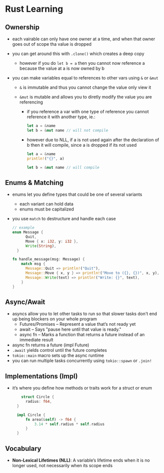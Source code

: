 # Rust Learning

## Ownership

- each vairable can only have one owner at a time, and when that owner goes out of scope tha value is dropped
- you can get around this with `.clone()` which creates a deep copy
  - however if you do `let b = a` then you cannot now reference a because the value at a is now owned by b
- you can make variables equal to references to other vars using `&` or `&mut`

  - `&` is immutable and thus you cannot change the value only view it
  - `&mut` is mutable and allows you to diretly modify the value you are referencing

    - if you reference a var with one type of reference you cannot reference it with another type, ie.:
      ```Rust
      let a = &name
      let b = &mut name // will not compile
      ```
    - however due to NLL, if a is not used again after the declaration of b then it will compile, since a is dropped if its not used

      ```Rust
      let a = &name
      println!("{}", a)

      let b = &mut name // will compile
      ```

## Enums & Matching

- enums let you define types that could be one of several variants
  - each variant can hold data
  - enums must be capitalized
- you use `match` to destructure and handle each case

  ```Rust
  // example
  enum Message {
        Quit,
        Move { x: i32, y: i32 },
        Write(String),
    }

  fn handle_message(msg: Message) {
      match msg {
        Message::Quit => println!("Quit"),
        Message::Move { x, y } => println!("Move to ({}, {})", x, y),
        Message::Write(text) => println!("Write: {}", text),
      }
  }
  ```

## Async/Await

- asyncs allow you to let other tasks to run so that slower tasks don't end up being blockers on your whole program
  - Futures/Promises – Represent a value that’s not ready yet
  - await – Says "pause here until that value is ready."
  - async fn – Marks a function that returns a future instead of an immediate result
- async fn returns a future (impl Future)
- `.await` yields control until the future completes
- `tokio::main` macro sets up the async runtime
- you can run multiple tasks concurrently using `tokio::spawn` or `.join!`

## Implementations (Impl)

- it’s where you define how methods or traits work for a struct or enum

  ```Rust
      struct Circle {
        radius: f64,
    }

    impl Circle {
        fn area(&self) -> f64 {
            3.14 * self.radius * self.radius
        }
    }
  ```

## Vocabulary

- **Non-Lexical Lifetimes (NLL)**: A variable’s lifetime ends when it is no longer used, not necessarily when its scope ends
